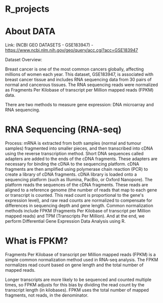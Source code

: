 # R_projects

# About DATA 

Link: (NCBI GEO DATASETS - GSE183947) - https://www.ncbi.nlm.nih.gov/geo/query/acc.cgi?acc=GSE183947

Dataset Overview: 

Breast cancer is one of the most common cancers globally, affecting millions of women each year. This dataset, GSE183947, is associated with breast cancer tissue and includes RNA sequencing data from 30 pairs of normal and cancerous tissues. The RNA sequencing reads were normalized as Fragments Per Kilobase of transcript per Million mapped reads (FPKM) data.

There are two methods to measure gene expression: DNA microarray and RNA sequencing.

# RNA Sequencing (RNA-seq)

Process: mRNA is extracted from both samples (normal and tumour samples) fragmented into smaller pieces, and then transcribed into cDNA using the reverse transcription method. Short DNA sequences called adapters are added to the ends of the cDNA fragments. These adapters are necessary for binding the cDNA to the sequencing platform. cDNA fragments are then amplified using polymerase chain reaction (PCR) to create a library of cDNA fragments. cDNA library is loaded onto a sequencing platform (such as Illumina, PacBio, or Oxford Nanopore). The platform reads the sequences of the cDNA fragments. These reads are aligned to a reference genome (the number of reads that map to each gene or transcript is counted. This read count is proportional to the gene's expression level), and raw read counts are normalized to compensate for differences in sequencing depth and gene length. Common normalization methods include FPKM (Fragments Per Kilobase of transcript per Million mapped reads) and TPM (Transcripts Per Million). And at the end, we perform Differential Gene Expression Data Analysis using R.

# What is FPKM?  

Fragments Per Kilobase of transcript per Million mapped reads (FPKM) is a simple common normalization method used in RNA-seq analysis. The FPKM normalizes read count based on gene length and the total number of mapped reads. 

Longer transcripts are more likely to be sequenced and counted multiple times, so FPKM adjusts for this bias by dividing the read count by the transcript length (in kilobases). FPKM uses the total number of mapped fragments, not reads, in the denominator. 











